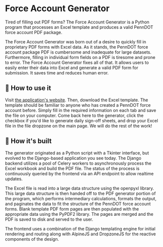 # Force Account Generator

Tired of filling out PDF forms? The Force Account Generator is a Python program that processes an Excel template and produces a valid PennDOT force account PDF package.

The Force Account Generator was born out of a desire to quickly fill in proprietary PDF forms with Excel data. As it stands, the PennDOT force account package PDF is cumbersome and inadequate for large datasets. Furthermore, filling in individual form fields on a PDF is tiresome and prone to error. The Force Account Generator fixes all of that. It allows users to easily enter their data into Excel and generate a valid PDF form for submission. It saves time and reduces human error.

## :bookmark_tabs: How to use it

Visit [the application's website](http://example.com). Then, download the Excel template. The template should be familiar to anyone who has created a PennDOT force account before. Simply fill in the required information on each tab and save the file on your computer. Come back here to the generator, click the checkbox if you'd like to generate daily sign-off sheets, and drop your Excel file in the file dropzone on the main page. We will do the rest of the work!

## :hammer: How it's built

The generator originated as a Python script with a Tkinter interface, but evolved to the Django-based application you see today. The Django backend utilizes a pool of Celery workers to asynchronously process the Excel workbook and build the PDF file. The status of the process is continuously queried by the frontend via an API endpoint to allow realtime updates.

The Excel file is read into a large data structure using the openpyxl library. This large data structure is then handed off to the PDF generator portion of the program, which performs intermediary calculations, formats the output, and paginates the data to fit the structure of the PennDOT force account forms. Blank template PDF form pages are then populated with the appropriate data using the PyPDF2 library. The pages are merged and the PDF is saved to disk and served to the user.

The frontend uses a combination of the Django templating engine for initial rendering and routing along with AlpineJS and DropzoneJS for the reactive components of the design.
